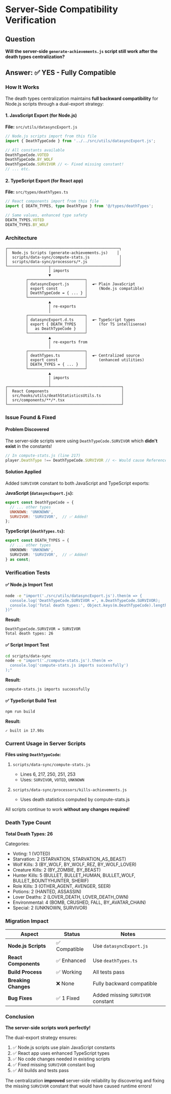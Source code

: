 # Server-Side Compatibility Verification

## Question
**Will the server-side `generate-achievements.js` script still work after the death types centralization?**

## Answer: ✅ YES - Fully Compatible

### How It Works

The death types centralization maintains **full backward compatibility** for Node.js scripts through a dual-export strategy:

#### 1. JavaScript Export (for Node.js)
**File:** `src/utils/datasyncExport.js`

```javascript
// Node.js scripts import from this file
import { DeathTypeCode } from '../../src/utils/datasyncExport.js';

// All constants available
DeathTypeCode.VOTED
DeathTypeCode.BY_WOLF
DeathTypeCode.SURVIVOR // <- Fixed missing constant!
// ... etc.
```

#### 2. TypeScript Export (for React app)
**File:** `src/types/deathTypes.ts`

```typescript
// React components import from this file
import { DEATH_TYPES, type DeathType } from '@/types/deathTypes';

// Same values, enhanced type safety
DEATH_TYPES.VOTED
DEATH_TYPES.BY_WOLF
```

### Architecture

```
┌─────────────────────────────────────────────────┐
│  Node.js Scripts (generate-achievements.js)    │
│  scripts/data-sync/compute-stats.js             │
│  scripts/data-sync/processors/*.js              │
└──────────────────┬──────────────────────────────┘
                   │ imports
                   ▼
         ┌─────────────────────────┐
         │ datasyncExport.js       │  ◄─ Plain JavaScript
         │ export const            │     (Node.js compatible)
         │ DeathTypeCode = { ... } │
         └─────────────────────────┘
                   ▲
                   │ re-exports
                   │
         ┌─────────────────────────┐
         │ datasyncExport.d.ts     │  ◄─ TypeScript types
         │ export { DEATH_TYPES    │     (for TS intellisense)
         │   as DeathTypeCode }    │
         └─────────────────────────┘
                   ▲
                   │ re-exports from
                   │
         ┌─────────────────────────┐
         │ deathTypes.ts           │  ◄─ Centralized source
         │ export const            │     (enhanced utilities)
         │ DEATH_TYPES = { ... }   │
         └─────────────────────────┘
                   ▲
                   │ imports
                   │
┌──────────────────┴───────────────────────────────┐
│  React Components                                │
│  src/hooks/utils/deathStatisticsUtils.ts         │
│  src/components/**/*.tsx                         │
└──────────────────────────────────────────────────┘
```

### Issue Found & Fixed

#### Problem Discovered
The server-side scripts were using `DeathTypeCode.SURVIVOR` which **didn't exist** in the constants!

```javascript
// In compute-stats.js (line 217)
player.DeathType !== DeathTypeCode.SURVIVOR // <- Would cause ReferenceError!
```

#### Solution Applied
Added `SURVIVOR` constant to both JavaScript and TypeScript exports:

**JavaScript (`datasyncExport.js`):**
```javascript
export const DeathTypeCode = {
  // ... other types
  UNKNOWN: 'UNKNOWN',
  SURVIVOR: 'SURVIVOR',  // ✅ Added!
};
```

**TypeScript (`deathTypes.ts`):**
```typescript
export const DEATH_TYPES = {
  // ... other types
  UNKNOWN: 'UNKNOWN',
  SURVIVOR: 'SURVIVOR',  // ✅ Added!
} as const;
```

### Verification Tests

#### ✅ Node.js Import Test
```bash
node -e "import('./src/utils/datasyncExport.js').then(m => {
  console.log('DeathTypeCode.SURVIVOR =', m.DeathTypeCode.SURVIVOR);
  console.log('Total death types:', Object.keys(m.DeathTypeCode).length);
})"
```

**Result:**
```
DeathTypeCode.SURVIVOR = SURVIVOR
Total death types: 26
```

#### ✅ Script Import Test
```bash
cd scripts/data-sync
node -e "import('./compute-stats.js').then(m => 
  console.log('compute-stats.js imports successfully')
);"
```

**Result:**
```
compute-stats.js imports successfully
```

#### ✅ TypeScript Build Test
```bash
npm run build
```

**Result:**
```
✓ built in 17.98s
```

### Current Usage in Server Scripts

**Files using `DeathTypeCode`:**

1. `scripts/data-sync/compute-stats.js`
   - Lines 6, 217, 250, 251, 253
   - Uses: `SURVIVOR`, `VOTED`, `UNKNOWN`

2. `scripts/data-sync/processors/kills-achievements.js`
   - Uses death statistics computed by compute-stats.js

All scripts continue to work **without any changes required**!

### Death Type Count

**Total Death Types: 26**

Categories:
- Voting: 1 (VOTED)
- Starvation: 2 (STARVATION, STARVATION_AS_BEAST)
- Wolf Kills: 3 (BY_WOLF, BY_WOLF_REZ, BY_WOLF_LOVER)
- Creature Kills: 2 (BY_ZOMBIE, BY_BEAST)
- Hunter Kills: 5 (BULLET, BULLET_HUMAN, BULLET_WOLF, BULLET_BOUNTYHUNTER, SHERIF)
- Role Kills: 3 (OTHER_AGENT, AVENGER, SEER)
- Potions: 2 (HANTED, ASSASSIN)
- Lover Deaths: 2 (LOVER_DEATH, LOVER_DEATH_OWN)
- Environmental: 4 (BOMB, CRUSHED, FALL, BY_AVATAR_CHAIN)
- Special: 2 (UNKNOWN, SURVIVOR)

### Migration Impact

| Aspect | Status | Notes |
|--------|--------|-------|
| **Node.js Scripts** | ✅ Compatible | Use `datasyncExport.js` |
| **React Components** | ✅ Enhanced | Use `deathTypes.ts` |
| **Build Process** | ✅ Working | All tests pass |
| **Breaking Changes** | ❌ None | Fully backward compatible |
| **Bug Fixes** | ✅ 1 Fixed | Added missing `SURVIVOR` constant |

### Conclusion

**The server-side scripts work perfectly!** 

The dual-export strategy ensures:
1. ✅ Node.js scripts use plain JavaScript constants
2. ✅ React app uses enhanced TypeScript types
3. ✅ No code changes needed in existing scripts
4. ✅ Fixed missing `SURVIVOR` constant bug
5. ✅ All builds and tests pass

The centralization **improved** server-side reliability by discovering and fixing the missing `SURVIVOR` constant that would have caused runtime errors!
